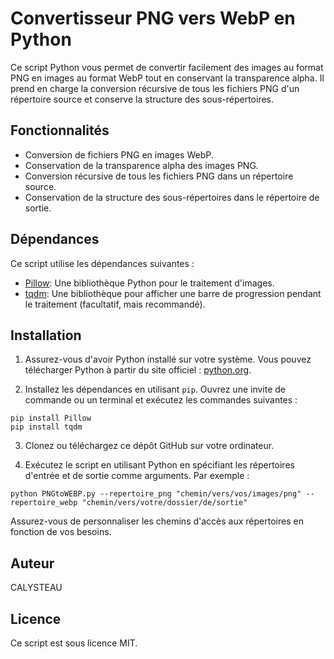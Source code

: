 # Convertisseur PNG vers WebP en Python

Ce script Python vous permet de convertir facilement des images au format PNG en images au format WebP tout en conservant la transparence alpha. Il prend en charge la conversion récursive de tous les fichiers PNG d'un répertoire source et conserve la structure des sous-répertoires.

## Fonctionnalités

- Conversion de fichiers PNG en images WebP.
- Conservation de la transparence alpha des images PNG.
- Conversion récursive de tous les fichiers PNG dans un répertoire source.
- Conservation de la structure des sous-répertoires dans le répertoire de sortie.

## Dépendances

Ce script utilise les dépendances suivantes :

- [Pillow](https://python-pillow.org/): Une bibliothèque Python pour le traitement d'images.
- [tqdm](https://github.com/tqdm/tqdm): Une bibliothèque pour afficher une barre de progression pendant le traitement (facultatif, mais recommandé).

## Installation

1. Assurez-vous d'avoir Python installé sur votre système. Vous pouvez télécharger Python à partir du site officiel : [python.org](https://www.python.org/downloads/).

2. Installez les dépendances en utilisant `pip`. Ouvrez une invite de commande ou un terminal et exécutez les commandes suivantes :

```
pip install Pillow
pip install tqdm
````

3. Clonez ou téléchargez ce dépôt GitHub sur votre ordinateur.

4. Exécutez le script en utilisant Python en spécifiant les répertoires d'entrée et de sortie comme arguments. Par exemple :
```
python PNGtoWEBP.py --repertoire_png "chemin/vers/vos/images/png" --repertoire_webp "chemin/vers/votre/dossier/de/sortie"
```

Assurez-vous de personnaliser les chemins d'accès aux répertoires en fonction de vos besoins.

## Auteur

CALYSTEAU

## Licence

Ce script est sous licence MIT.
